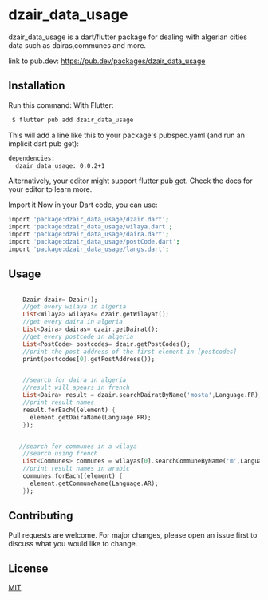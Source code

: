 # dzair_data_usage

dzair_data_usage is a dart/flutter package for dealing with algerian cities data such as dairas,communes and more.

link to pub.dev:
https://pub.dev/packages/dzair_data_usage

## Installation

Run this command:
With Flutter:

```bash
 $ flutter pub add dzair_data_usage
```
This will add a line like this to your package's pubspec.yaml (and run an implicit dart pub get):

```bash
dependencies:
  dzair_data_usage: 0.0.2+1
```
Alternatively, your editor might support flutter pub get. Check the docs for your editor to learn more.

Import it
Now in your Dart code, you can use:
```bash
import 'package:dzair_data_usage/dzair.dart';
import 'package:dzair_data_usage/wilaya.dart';
import 'package:dzair_data_usage/daira.dart';
import 'package:dzair_data_usage/postCode.dart';
import 'package:dzair_data_usage/langs.dart';
```


## Usage

```dart

    Dzair dzair= Dzair();
    //get every wilaya in algeria
    List<Wilaya> wilayas= dzair.getWilayat();
    //get every daira in algeria
    List<Daira> dairas= dzair.getDairat();
    //get every postcode in algeria
    List<PostCode> postcodes= dzair.getPostCodes();
    //print the post address of the first element in [postcodes]
    print(postcodes[0].getPostAddress());


    //search for daira in algeria
    //result will apears in french
    List<Daira> result = dzair.searchDairatByName('mosta',Language.FR);
    //print result names
    result.forEach((element) {
      element.getDairaName(Language.FR);
    });


   //search for communes in a wilaya
    //search using french
    List<Communes> communes = wilayas[0].searchCommuneByName('m',Language.FR);
    //print result names in arabic
    communes.forEach((element) {
      element.getCommuneName(Language.AR);
    });

```

## Contributing
Pull requests are welcome. For major changes, please open an issue first to discuss what you would like to change.



## License
[MIT](https://choosealicense.com/licenses/mit/)
